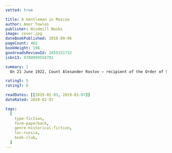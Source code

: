 ```yaml
---
vetted: true

title: A Gentleman in Moscow
author: Amor Towles
publisher: Windmill Books
image: cover.jpg
dateBookPublished: 2016-09-06
pageCount: 462
bookHeight: 198
goodreadsReviewId: 2659331732
isbn13: 9780099558781

summary: |
  On 21 June 1922, Count Alexander Rostov – recipient of the Order of Saint Andrew, member of the Jockey Club, Master of the Hunt – is escorted out of the Kremlin, across Red Square and through the elegant revolving doors of the Hotel Metropol. Deemed an unrepentant aristocrat by a Bolshevik tribunal, the Count has been sentenced to house arrest indefinitely. But instead of his usual suite, he must now live in an attic room while Russia undergoes decades of tumultuous upheaval. Can a life without luxury be the richest of all?

rating5: 5
rating7: 6

readDates: [[2019-02-03, 2019-02-07]]
dateRated: 2019-02-07

tags:
  [
    type-fiction,
    form-paperback,
    genre-historical-fiction,
    loc-russia,
    book-club,
  ]
---
```

